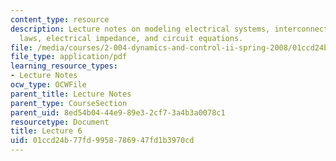 ```yaml
---
content_type: resource
description: Lecture notes on modeling electrical systems, interconnection laws, Kirchoff's
  laws, electrical impedance, and circuit equations.
file: /media/courses/2-004-dynamics-and-control-ii-spring-2008/01ccd24b77fd9958786947fd1b3970cd_lecture_06.pdf
file_type: application/pdf
learning_resource_types:
- Lecture Notes
ocw_type: OCWFile
parent_title: Lecture Notes
parent_type: CourseSection
parent_uid: 8ed54b04-44e9-89e3-2cf7-3a4b3a0078c1
resourcetype: Document
title: Lecture 6
uid: 01ccd24b-77fd-9958-7869-47fd1b3970cd
---
```


